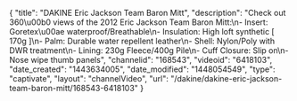 {
    "title": "DAKINE Eric Jackson Team Baron Mitt",
    "description": "Check out 360\u00b0 views of the 2012 Eric Jackson Team Baron Mitt:\n- Insert: Goretex\u00ae waterproof\/Breathable\n- Insulation: High loft synthetic [ 170g ]\n- Palm: Durable water repellent leather\n- Shell: Nylon\/Poly with DWR treatment\n- Lining: 230g Fleece\/400g Pile\n- Cuff Closure: Slip on\n- Nose wipe thumb panels",
    "channelid": "168543",
    "videoid": "6418103",
    "date_created": "1443634005",
    "date_modified": "1448054549",
    "type": "captivate",
    "layout": "channelVideo",
    "url": "\/dakine\/dakine-eric-jackson-team-baron-mitt\/168543-6418103"
}